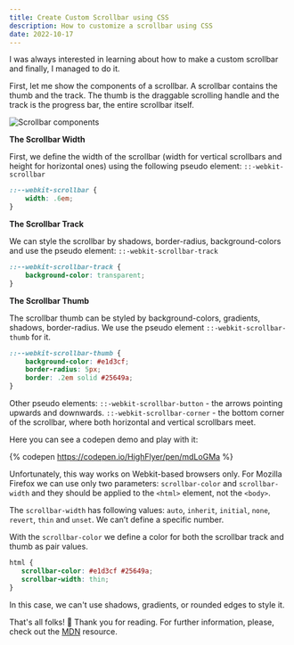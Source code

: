 ```yaml
---
title: Create Custom Scrollbar using CSS
description: How to customize a scrollbar using CSS
date: 2022-10-17 
---
```

I was always interested in learning about how to make a custom scrollbar and finally, I managed to do it.

First, let me show the components of a scrollbar. A scrollbar contains the thumb and the track. The thumb is the draggable scrolling handle and the track is the progress bar, the entire scrollbar itself.


![Scrollbar components](https://dev-to-uploads.s3.amazonaws.com/uploads/articles/q9un0a4mfjwl6o53qf1n.png)

**The Scrollbar Width**

First, we define the width of the scrollbar (width for vertical scrollbars and height for horizontal ones) using the following pseudo element: ``::-webkit-scrollbar``

```css
::--webkit-scrollbar {
    width: .6em;
}
```

**The Scrollbar Track**

We can style the scrollbar by shadows, border-radius, background-colors and use the pseudo element: ``::-webkit-scrollbar-track``

```css
::--webkit-scrollbar-track {
    background-color: transparent;
}
```

**The Scrollbar Thumb**

The scrollbar thumb can be styled by background-colors, gradients, shadows, border-radius. We use the pseudo element ``::-webkit-scrollbar-thumb`` for it.

```css
::--webkit-scrollbar-thumb {
    background-color: #e1d3cf;
    border-radius: 5px;
    border: .2em solid #25649a;
}
```

Other pseudo elements:
``::-webkit-scrollbar-button`` -  the arrows pointing upwards and downwards.
``::-webkit-scrollbar-corner`` - the bottom corner of the scrollbar, where both horizontal and vertical scrollbars meet.

Here you can see a codepen demo and play with it:

{% codepen https://codepen.io/HighFlyer/pen/mdLoGMa %}

Unfortunately, this way works on Webkit-based browsers only. For Mozilla Firefox we can use only two parameters: ``scrollbar-color`` and ``scrollbar-width`` and they should be applied to the ``<html>`` element, not the ``<body>``.

The ``scrollbar-width`` has following values: ``auto``, ``inherit``, ``initial``, ``none``, ``revert``, ``thin`` and ``unset``. We can’t define a specific number.

With the ``scrollbar-color`` we define a color for both the scrollbar track and thumb as pair values.

```css
html {
   scrollbar-color: #e1d3cf #25649a;
   scrollbar-width: thin;
}
```

In this case, we can't use shadows, gradients, or rounded edges to style it.

That's all folks! :tada: Thank you for reading. For further information, please, check out the [MDN](https://developer.mozilla.org/en-US/docs/Web/CSS/::-webkit-scrollbar#browser_compatibility) resource.